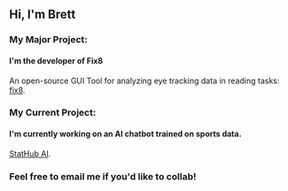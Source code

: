 ## Hi, I'm Brett

### My Major Project:
#### I'm the developer of Fix8
An open-source GUI Tool for analyzing eye tracking data in reading tasks: [fix8](https://github.com/nalmadi/fix8).

### My Current Project:
#### I'm currently working on an AI chatbot trained on sports data.
[StatHub AI](https://github.com/brettmt10/stathubAI/).

### Feel free to email me if you'd like to collab!

